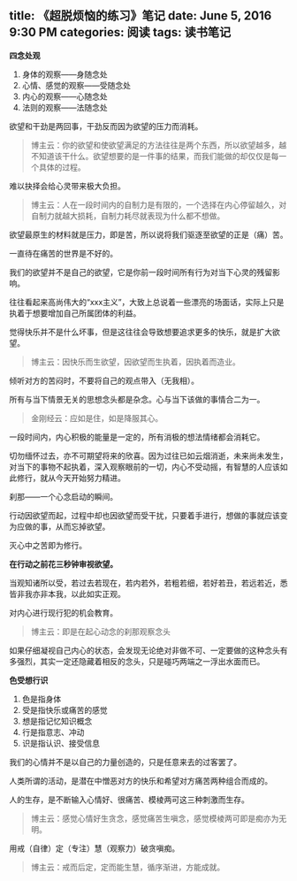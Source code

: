 title: 《超脱烦恼的练习》笔记
date: June 5, 2016 9:30 PM
categories: 阅读
tags: 读书笔记
---

**四念处观**
1. 身体的观察——身随念处
2. 心情、感觉的观察——受随念处
3. 内心的观察——心随念处
4. 法则的观察——法随念处

欲望和干劲是两回事，干劲反而因为欲望的压力而消耗。
> 博主云：你的欲望和使欲望满足的方法往往是两个东西，所以欲望越多，越不知道该干什么。欲望想要的是一件事的结果，而我们能做的却仅仅是每一个具体的过程。

难以抉择会给心灵带来极大负担。
> 博主云：人在一段时间内的自制力是有限的，一个选择在内心停留越久，对自制力就越大损耗，自制力耗尽就表现为什么都不想做。

欲望最原生的材料就是压力，即是苦，所以说将我们驱逐至欲望的正是（痛）苦。

一直待在痛苦的世界是不好的。

我们的欲望并不是自己的欲望，它是你前一段时间所有行为对当下心灵的残留影响。

往往看起来高尚伟大的“xxx主义”，大致上总说着一些漂亮的场面话，实际上只是执着于想要增加自己所属团体的利益。

觉得快乐并不是什么坏事，但是这往往会导致想要追求更多的快乐，就是扩大欲望。
> 博主云：因快乐而生欲望，因欲望而生执着，因执着而造业。

<!--more-->
倾听对方的苦闷时，不要将自己的观点带入（无我相）。

所有与当下情景无关的思想念头都是杂念。心与当下该做的事情合二为一。
> 金刚经云：应如是住，如是降服其心。

一段时间内，内心积极的能量是一定的，所有消极的想法情绪都会消耗它。

切勿缅怀过去，亦不可期望将来的欣喜。因为过往已如云烟消逝，未来尚未发生，对当下的事物不起执着，深入观察眼前的一切，内心不受动摇，有智慧的人应该如此修行，就从今天开始努力精进。

刹那——一个心念启动的瞬间。

行动因欲望而起，过程中却也因欲望而受干扰，只要着手进行，想做的事就应该变为应做的事，从而忘掉欲望。

灭心中之苦即为修行。

**在行动之前花三秒钟审视欲望。**

当观知诸所以受，若过去若现在，若内若外，若粗若细，若好若丑，若远若近，悉皆非我亦非本我，以此如实正观。

对内心进行现行犯的机会教育。
> 博主云：即是在起心动念的刹那观察念头

如果仔细凝视自己内心的状态，会发现无论绝对非做不可、一定要做的这种念头有多强烈，其实一定还隐藏着相反的念头，只是碰巧两端之一浮出水面而已。

**色受想行识**
1. 色是指身体
2. 受是指快乐或痛苦的感觉
3. 想是指记忆知识概念
4. 行是指意志、冲动
5. 识是指认识、接受信息

我们的心情并不是以自己的力量创造的，只是任意来去的过客罢了。

人类所谓的活动，是潜在中憎恶对方的快乐和希望对方痛苦两种组合而成的。

人的生存，是不断输入心情好、很痛苦、模棱两可这三种刺激而生存。
> 博主云：感觉心情好生贪念，感觉痛苦生嗔念，感觉模棱两可即是痴亦为无明。

用戒（自律）定（专注）慧（观察力）破贪嗔痴。
> 博主云：戒而后定，定而能生慧，循序渐进，方能成就。

